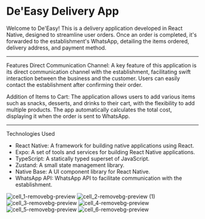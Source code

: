 # **De'Easy Delivery App**

Welcome to De'Easy! This is a delivery application developed in React Native, designed to streamline user orders. Once an order is completed, it's forwarded to the establishment's WhatsApp, detailing the items ordered, delivery address, and payment method.
______________

Features
Direct Communication Channel: A key feature of this application is its direct communication channel with the establishment, facilitating swift interaction between the business and the customer. 
Users can easily contact the establishment after confirming their order.

Addition of Items to Cart: The application allows users to add various items such as snacks, desserts, and drinks to their cart, with the flexibility to add multiple products. The app automatically calculates the total cost, displaying it when the order is sent to WhatsApp.
______________

Technologies Used

- React Native: A framework for building native applications using React.
- Expo: A set of tools and services for building React Native applications.
- TypeScript: A statically typed superset of JavaScript.
- Zustand: A small state management library.
- Native Base: A UI component library for React Native.
- WhatsApp API: WhatsApp API to facilitate communication with the establishment.
  

![cell_1-removebg-preview](https://github.com/TecoAdamo/deEasy/assets/133070554/5a4b7893-c4a5-4c4d-b9e1-61e24b9190c0)
![cell_2-removebg-preview (1)](https://github.com/TecoAdamo/deEasy/assets/133070554/4f1f3675-476e-4f65-948b-1b93353a55f6)
![cell_3-removebg-preview](https://github.com/TecoAdamo/deEasy/assets/133070554/26dfe3bd-2114-43f7-90e9-09d5d05b6ba4)
![cell_4-removebg-preview](https://github.com/TecoAdamo/deEasy/assets/133070554/236e85ae-1908-4ae3-a0c4-e001e5004b29)
![cell_5-removebg-preview](https://github.com/TecoAdamo/deEasy/assets/133070554/401955c8-5582-4827-94d7-bb5a6f7cd46e)
![cell_6-removebg-preview](https://github.com/TecoAdamo/deEasy/assets/133070554/00bf2416-2ca0-4285-96e3-8b9debe176b1)
